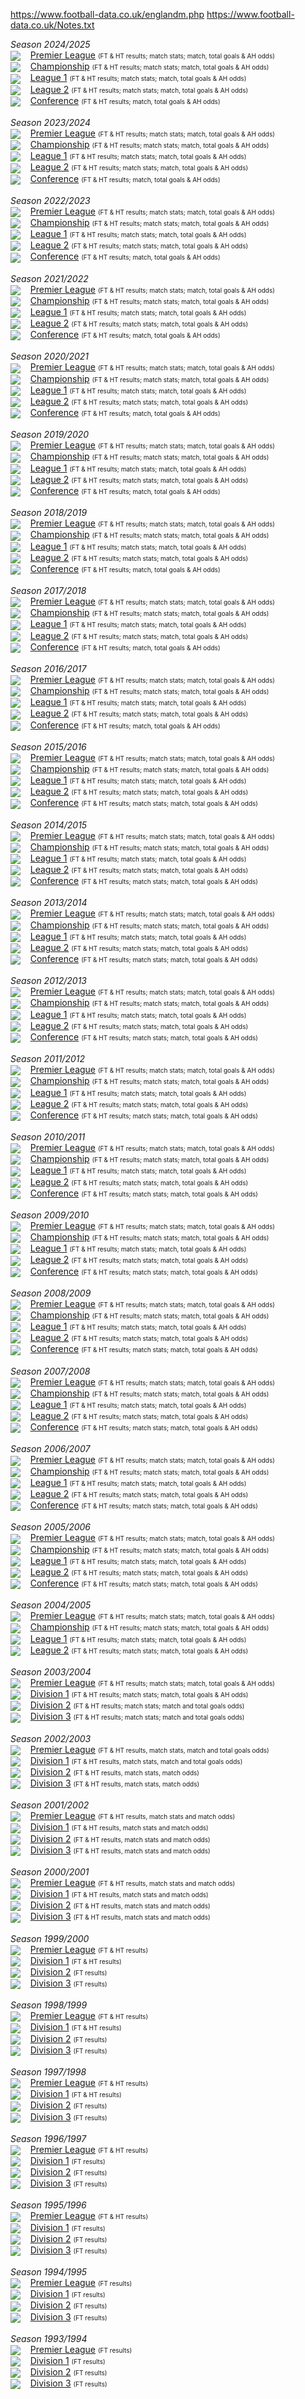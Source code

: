 https://www.football-data.co.uk/englandm.php
https://www.football-data.co.uk/Notes.txt

<i>Season 2024/2025</i>
<br>
<img src="Excel.gif" border="0" align="Absmiddle">
&nbsp;&nbsp;
<a href="mmz4281/2425/E0.csv">Premier League</a>
<font size="1">(FT &amp; HT results; match stats; match, total goals &amp; AH odds)</font>
<br>
<img src="Excel.gif" border="0" align="Absmiddle">
&nbsp;&nbsp;
<a href="mmz4281/2425/E1.csv">Championship</a>
<font size="1">(FT &amp; HT results; match stats; match, total goals &amp; AH odds)</font>
<br>
<img src="Excel.gif" border="0" align="Absmiddle">
&nbsp;&nbsp;
<a href="mmz4281/2425/E2.csv">League 1</a>
<font size="1">(FT &amp; HT results; match stats; match, total goals &amp; AH odds)</font>
<br>
<img src="Excel.gif" border="0" align="Absmiddle">
&nbsp;&nbsp;
<a href="mmz4281/2425/E3.csv">League 2</a>
<font size="1">(FT &amp; HT results; match stats; match, total goals &amp; AH odds)</font>
<br>
<img src="Excel.gif" border="0" align="Absmiddle">
&nbsp;&nbsp;
<a href="mmz4281/2425/EC.csv">Conference</a>
<font size="1">(FT &amp; HT results; match, total goals &amp; AH odds)</font>
<br>
<br>
<i>Season 2023/2024</i>
<br>
<img src="Excel.gif" border="0" align="Absmiddle">
&nbsp;&nbsp;
<a href="mmz4281/2324/E0.csv">Premier League</a>
<font size="1">(FT &amp; HT results; match stats; match, total goals &amp; AH odds)</font>
<br>
<img src="Excel.gif" border="0" align="Absmiddle">
&nbsp;&nbsp;
<a href="mmz4281/2324/E1.csv">Championship</a>
<font size="1">(FT &amp; HT results; match stats; match, total goals &amp; AH odds)</font>
<br>
<img src="Excel.gif" border="0" align="Absmiddle">
&nbsp;&nbsp;
<a href="mmz4281/2324/E2.csv">League 1</a>
<font size="1">(FT &amp; HT results; match stats; match, total goals &amp; AH odds)</font>
<br>
<img src="Excel.gif" border="0" align="Absmiddle">
&nbsp;&nbsp;
<a href="mmz4281/2324/E3.csv">League 2</a>
<font size="1">(FT &amp; HT results; match stats; match, total goals &amp; AH odds)</font>
<br>
<img src="Excel.gif" border="0" align="Absmiddle">
&nbsp;&nbsp;
<a href="mmz4281/2324/EC.csv">Conference</a>
<font size="1">(FT &amp; HT results; match, total goals &amp; AH odds)</font>
<br>
<br>
<i>Season 2022/2023</i>
<br>
<img src="Excel.gif" border="0" align="Absmiddle">
&nbsp;&nbsp;
<a href="mmz4281/2223/E0.csv">Premier League</a>
<font size="1">(FT &amp; HT results; match stats; match, total goals &amp; AH odds)</font>
<br>
<img src="Excel.gif" border="0" align="Absmiddle">
&nbsp;&nbsp;
<a href="mmz4281/2223/E1.csv">Championship</a>
<font size="1">(FT &amp; HT results; match stats; match, total goals &amp; AH odds)</font>
<br>
<img src="Excel.gif" border="0" align="Absmiddle">
&nbsp;&nbsp;
<a href="mmz4281/2223/E2.csv">League 1</a>
<font size="1">(FT &amp; HT results; match stats; match, total goals &amp; AH odds)</font>
<br>
<img src="Excel.gif" border="0" align="Absmiddle">
&nbsp;&nbsp;
<a href="mmz4281/2223/E3.csv">League 2</a>
<font size="1">(FT &amp; HT results; match stats; match, total goals &amp; AH odds)</font>
<br>
<img src="Excel.gif" border="0" align="Absmiddle">
&nbsp;&nbsp;
<a href="mmz4281/2223/EC.csv">Conference</a>
<font size="1">(FT &amp; HT results; match, total goals &amp; AH odds)</font>
<br>
<br>
<i>Season 2021/2022</i>
<br>
<img src="Excel.gif" border="0" align="Absmiddle">
&nbsp;&nbsp;
<a href="mmz4281/2122/E0.csv">Premier League</a>
<font size="1">(FT &amp; HT results; match stats; match, total goals &amp; AH odds)</font>
<br>
<img src="Excel.gif" border="0" align="Absmiddle">
&nbsp;&nbsp;
<a href="mmz4281/2122/E1.csv">Championship</a>
<font size="1">(FT &amp; HT results; match stats; match, total goals &amp; AH odds)</font>
<br>
<img src="Excel.gif" border="0" align="Absmiddle">
&nbsp;&nbsp;
<a href="mmz4281/2122/E2.csv">League 1</a>
<font size="1">(FT &amp; HT results; match stats; match, total goals &amp; AH odds)</font>
<br>
<img src="Excel.gif" border="0" align="Absmiddle">
&nbsp;&nbsp;
<a href="mmz4281/2122/E3.csv">League 2</a>
<font size="1">(FT &amp; HT results; match stats; match, total goals &amp; AH odds)</font>
<br>
<img src="Excel.gif" border="0" align="Absmiddle">
&nbsp;&nbsp;
<a href="mmz4281/2122/EC.csv">Conference</a>
<font size="1">(FT &amp; HT results; match, total goals &amp; AH odds)</font>
<br>
<br>
<i>Season 2020/2021</i>
<br>
<img src="Excel.gif" border="0" align="Absmiddle">
&nbsp;&nbsp;
<a href="mmz4281/2021/E0.csv">Premier League</a>
<font size="1">(FT &amp; HT results; match stats; match, total goals &amp; AH odds)</font>
<br>
<img src="Excel.gif" border="0" align="Absmiddle">
&nbsp;&nbsp;
<a href="mmz4281/2021/E1.csv">Championship</a>
<font size="1">(FT &amp; HT results; match stats; match, total goals &amp; AH odds)</font>
<br>
<img src="Excel.gif" border="0" align="Absmiddle">
&nbsp;&nbsp;
<a href="mmz4281/2021/E2.csv">League 1</a>
<font size="1">(FT &amp; HT results; match stats; match, total goals &amp; AH odds)</font>
<br>
<img src="Excel.gif" border="0" align="Absmiddle">
&nbsp;&nbsp;
<a href="mmz4281/2021/E3.csv">League 2</a>
<font size="1">(FT &amp; HT results; match stats; match, total goals &amp; AH odds)</font>
<br>
<img src="Excel.gif" border="0" align="Absmiddle">
&nbsp;&nbsp;
<a href="mmz4281/2021/EC.csv">Conference</a>
<font size="1">(FT &amp; HT results; match, total goals &amp; AH odds)</font>
<br>
<br>
<i>Season 2019/2020</i>
<br>
<img src="Excel.gif" border="0" align="Absmiddle">
&nbsp;&nbsp;
<a href="mmz4281/1920/E0.csv">Premier League</a>
<font size="1">(FT &amp; HT results; match stats; match, total goals &amp; AH odds)</font>
<br>
<img src="Excel.gif" border="0" align="Absmiddle">
&nbsp;&nbsp;
<a href="mmz4281/1920/E1.csv">Championship</a>
<font size="1">(FT &amp; HT results; match stats; match, total goals &amp; AH odds)</font>
<br>
<img src="Excel.gif" border="0" align="Absmiddle">
&nbsp;&nbsp;
<a href="mmz4281/1920/E2.csv">League 1</a>
<font size="1">(FT &amp; HT results; match stats; match, total goals &amp; AH odds)</font>
<br>
<img src="Excel.gif" border="0" align="Absmiddle">
&nbsp;&nbsp;
<a href="mmz4281/1920/E3.csv">League 2</a>
<font size="1">(FT &amp; HT results; match stats; match, total goals &amp; AH odds)</font>
<br>
<img src="Excel.gif" border="0" align="Absmiddle">
&nbsp;&nbsp;
<a href="mmz4281/1920/EC.csv">Conference</a>
<font size="1">(FT &amp; HT results; match, total goals &amp; AH odds)</font>
<br>
<br>
<i>Season 2018/2019</i>
<br>
<img src="Excel.gif" border="0" align="Absmiddle">
&nbsp;&nbsp;
<a href="mmz4281/1819/E0.csv">Premier League</a>
<font size="1">(FT &amp; HT results; match stats; match, total goals &amp; AH odds)</font>
<br>
<img src="Excel.gif" border="0" align="Absmiddle">
&nbsp;&nbsp;
<a href="mmz4281/1819/E1.csv">Championship</a>
<font size="1">(FT &amp; HT results; match stats; match, total goals &amp; AH odds)</font>
<br>
<img src="Excel.gif" border="0" align="Absmiddle">
&nbsp;&nbsp;
<a href="mmz4281/1819/E2.csv">League 1</a>
<font size="1">(FT &amp; HT results; match stats; match, total goals &amp; AH odds)</font>
<br>
<img src="Excel.gif" border="0" align="Absmiddle">
&nbsp;&nbsp;
<a href="mmz4281/1819/E3.csv">League 2</a>
<font size="1">(FT &amp; HT results; match stats; match, total goals &amp; AH odds)</font>
<br>
<img src="Excel.gif" border="0" align="Absmiddle">
&nbsp;&nbsp;
<a href="mmz4281/1819/EC.csv">Conference</a>
<font size="1">(FT &amp; HT results; match, total goals &amp; AH odds)</font>
<br>
<br>
<i>Season 2017/2018</i>
<br>
<img src="Excel.gif" border="0" align="Absmiddle">
&nbsp;&nbsp;
<a href="mmz4281/1718/E0.csv">Premier League</a>
<font size="1">(FT &amp; HT results; match stats; match, total goals &amp; AH odds)</font>
<br>
<img src="Excel.gif" border="0" align="Absmiddle">
&nbsp;&nbsp;
<a href="mmz4281/1718/E1.csv">Championship</a>
<font size="1">(FT &amp; HT results; match stats; match, total goals &amp; AH odds)</font>
<br>
<img src="Excel.gif" border="0" align="Absmiddle">
&nbsp;&nbsp;
<a href="mmz4281/1718/E2.csv">League 1</a>
<font size="1">(FT &amp; HT results; match stats; match, total goals &amp; AH odds)</font>
<br>
<img src="Excel.gif" border="0" align="Absmiddle">
&nbsp;&nbsp;
<a href="mmz4281/1718/E3.csv">League 2</a>
<font size="1">(FT &amp; HT results; match stats; match, total goals &amp; AH odds)</font>
<br>
<img src="Excel.gif" border="0" align="Absmiddle">
&nbsp;&nbsp;
<a href="mmz4281/1718/EC.csv">Conference</a>
<font size="1">(FT &amp; HT results; match, total goals &amp; AH odds)</font>
<br>
<br>
<i>Season 2016/2017</i>
<br>
<img src="Excel.gif" border="0" align="Absmiddle">
&nbsp;&nbsp;
<a href="mmz4281/1617/E0.csv">Premier League</a>
<font size="1">(FT &amp; HT results; match stats; match, total goals &amp; AH odds)</font>
<br>
<img src="Excel.gif" border="0" align="Absmiddle">
&nbsp;&nbsp;
<a href="mmz4281/1617/E1.csv">Championship</a>
<font size="1">(FT &amp; HT results; match stats; match, total goals &amp; AH odds)</font>
<br>
<img src="Excel.gif" border="0" align="Absmiddle">
&nbsp;&nbsp;
<a href="mmz4281/1617/E2.csv">League 1</a>
<font size="1">(FT &amp; HT results; match stats; match, total goals &amp; AH odds)</font>
<br>
<img src="Excel.gif" border="0" align="Absmiddle">
&nbsp;&nbsp;
<a href="mmz4281/1617/E3.csv">League 2</a>
<font size="1">(FT &amp; HT results; match stats; match, total goals &amp; AH odds)</font>
<br>
<img src="Excel.gif" border="0" align="Absmiddle">
&nbsp;&nbsp;
<a href="mmz4281/1617/EC.csv">Conference</a>
<font size="1">(FT &amp; HT results; match, total goals &amp; AH odds)</font>
<br>
<br>
<i>Season 2015/2016</i>
<br>
<img src="Excel.gif" border="0" align="Absmiddle">
&nbsp;&nbsp;
<a href="mmz4281/1516/E0.csv">Premier League</a>
<font size="1">(FT &amp; HT results; match stats; match, total goals &amp; AH odds)</font>
<br>
<img src="Excel.gif" border="0" align="Absmiddle">
&nbsp;&nbsp;
<a href="mmz4281/1516/E1.csv">Championship</a>
<font size="1">(FT &amp; HT results; match stats; match, total goals &amp; AH odds)</font>
<br>
<img src="Excel.gif" border="0" align="Absmiddle">
&nbsp;&nbsp;
<a href="mmz4281/1516/E2.csv">League 1</a>
<font size="1">(FT &amp; HT results; match stats; match, total goals &amp; AH odds)</font>
<br>
<img src="Excel.gif" border="0" align="Absmiddle">
&nbsp;&nbsp;
<a href="mmz4281/1516/E3.csv">League 2</a>
<font size="1">(FT &amp; HT results; match stats; match, total goals &amp; AH odds)</font>
<br>
<img src="Excel.gif" border="0" align="Absmiddle">
&nbsp;&nbsp;
<a href="mmz4281/1516/EC.csv">Conference</a>
<font size="1">(FT &amp; HT results; match stats; match, total goals &amp; AH odds)</font>
<br>
<br>
<i>Season 2014/2015</i>
<br>
<img src="Excel.gif" border="0" align="Absmiddle">
&nbsp;&nbsp;
<a href="mmz4281/1415/E0.csv">Premier League</a>
<font size="1">(FT &amp; HT results; match stats; match, total goals &amp; AH odds)</font>
<br>
<img src="Excel.gif" border="0" align="Absmiddle">
&nbsp;&nbsp;
<a href="mmz4281/1415/E1.csv">Championship</a>
<font size="1">(FT &amp; HT results; match stats; match, total goals &amp; AH odds)</font>
<br>
<img src="Excel.gif" border="0" align="Absmiddle">
&nbsp;&nbsp;
<a href="mmz4281/1415/E2.csv">League 1</a>
<font size="1">(FT &amp; HT results; match stats; match, total goals &amp; AH odds)</font>
<br>
<img src="Excel.gif" border="0" align="Absmiddle">
&nbsp;&nbsp;
<a href="mmz4281/1415/E3.csv">League 2</a>
<font size="1">(FT &amp; HT results; match stats; match, total goals &amp; AH odds)</font>
<br>
<img src="Excel.gif" border="0" align="Absmiddle">
&nbsp;&nbsp;
<a href="mmz4281/1415/EC.csv">Conference</a>
<font size="1">(FT &amp; HT results; match stats; match, total goals &amp; AH odds)</font>
<br>
<br>
<i>Season 2013/2014</i>
<br>
<img src="Excel.gif" border="0" align="Absmiddle">
&nbsp;&nbsp;
<a href="mmz4281/1314/E0.csv">Premier League</a>
<font size="1">(FT &amp; HT results; match stats; match, total goals &amp; AH odds)</font>
<br>
<img src="Excel.gif" border="0" align="Absmiddle">
&nbsp;&nbsp;
<a href="mmz4281/1314/E1.csv">Championship</a>
<font size="1">(FT &amp; HT results; match stats; match, total goals &amp; AH odds)</font>
<br>
<img src="Excel.gif" border="0" align="Absmiddle">
&nbsp;&nbsp;
<a href="mmz4281/1314/E2.csv">League 1</a>
<font size="1">(FT &amp; HT results; match stats; match, total goals &amp; AH odds)</font>
<br>
<img src="Excel.gif" border="0" align="Absmiddle">
&nbsp;&nbsp;
<a href="mmz4281/1314/E3.csv">League 2</a>
<font size="1">(FT &amp; HT results; match stats; match, total goals &amp; AH odds)</font>
<br>
<img src="Excel.gif" border="0" align="Absmiddle">
&nbsp;&nbsp;
<a href="mmz4281/1314/EC.csv">Conference</a>
<font size="1">(FT &amp; HT results; match stats; match, total goals &amp; AH odds)</font>
<br>
<br>
<i>Season 2012/2013</i>
<br>
<img src="Excel.gif" border="0" align="Absmiddle">
&nbsp;&nbsp;
<a href="mmz4281/1213/E0.csv">Premier League</a>
<font size="1">(FT &amp; HT results; match stats; match, total goals &amp; AH odds)</font>
<br>
<img src="Excel.gif" border="0" align="Absmiddle">
&nbsp;&nbsp;
<a href="mmz4281/1213/E1.csv">Championship</a>
<font size="1">(FT &amp; HT results; match stats; match, total goals &amp; AH odds)</font>
<br>
<img src="Excel.gif" border="0" align="Absmiddle">
&nbsp;&nbsp;
<a href="mmz4281/1213/E2.csv">League 1</a>
<font size="1">(FT &amp; HT results; match stats; match, total goals &amp; AH odds)</font>
<br>
<img src="Excel.gif" border="0" align="Absmiddle">
&nbsp;&nbsp;
<a href="mmz4281/1213/E3.csv">League 2</a>
<font size="1">(FT &amp; HT results; match stats; match, total goals &amp; AH odds)</font>
<br>
<img src="Excel.gif" border="0" align="Absmiddle">
&nbsp;&nbsp;
<a href="mmz4281/1213/EC.csv">Conference</a>
<font size="1">(FT &amp; HT results; match stats; match, total goals &amp; AH odds)</font>
<br>
<br>
<i>Season 2011/2012</i>
<br>
<img src="Excel.gif" border="0" align="Absmiddle">
&nbsp;&nbsp;
<a href="mmz4281/1112/E0.csv">Premier League</a>
<font size="1">(FT &amp; HT results; match stats; match, total goals &amp; AH odds)</font>
<br>
<img src="Excel.gif" border="0" align="Absmiddle">
&nbsp;&nbsp;
<a href="mmz4281/1112/E1.csv">Championship</a>
<font size="1">(FT &amp; HT results; match stats; match, total goals &amp; AH odds)</font>
<br>
<img src="Excel.gif" border="0" align="Absmiddle">
&nbsp;&nbsp;
<a href="mmz4281/1112/E2.csv">League 1</a>
<font size="1">(FT &amp; HT results; match stats; match, total goals &amp; AH odds)</font>
<br>
<img src="Excel.gif" border="0" align="Absmiddle">
&nbsp;&nbsp;
<a href="mmz4281/1112/E3.csv">League 2</a>
<font size="1">(FT &amp; HT results; match stats; match, total goals &amp; AH odds)</font>
<br>
<img src="Excel.gif" border="0" align="Absmiddle">
&nbsp;&nbsp;
<a href="mmz4281/1112/EC.csv">Conference</a>
<font size="1">(FT &amp; HT results; match stats; match, total goals &amp; AH odds)</font>
<br>
<br>
<i>Season 2010/2011</i>
<br>
<img src="Excel.gif" border="0" align="Absmiddle">
&nbsp;&nbsp;
<a href="mmz4281/1011/E0.csv">Premier League</a>
<font size="1">(FT &amp; HT results; match stats; match, total goals &amp; AH odds)</font>
<br>
<img src="Excel.gif" border="0" align="Absmiddle">
&nbsp;&nbsp;
<a href="mmz4281/1011/E1.csv">Championship</a>
<font size="1">(FT &amp; HT results; match stats; match, total goals &amp; AH odds)</font>
<br>
<img src="Excel.gif" border="0" align="Absmiddle">
&nbsp;&nbsp;
<a href="mmz4281/1011/E2.csv">League 1</a>
<font size="1">(FT &amp; HT results; match stats; match, total goals &amp; AH odds)</font>
<br>
<img src="Excel.gif" border="0" align="Absmiddle">
&nbsp;&nbsp;
<a href="mmz4281/1011/E3.csv">League 2</a>
<font size="1">(FT &amp; HT results; match stats; match, total goals &amp; AH odds)</font>
<br>
<img src="Excel.gif" border="0" align="Absmiddle">
&nbsp;&nbsp;
<a href="mmz4281/1011/EC.csv">Conference</a>
<font size="1">(FT &amp; HT results; match stats; match, total goals &amp; AH odds)</font>
<br>
<br>
<i>Season 2009/2010</i>
<br>
<img src="Excel.gif" border="0" align="Absmiddle">
&nbsp;&nbsp;
<a href="mmz4281/0910/E0.csv">Premier League</a>
<font size="1">(FT &amp; HT results; match stats; match, total goals &amp; AH odds)</font>
<br>
<img src="Excel.gif" border="0" align="Absmiddle">
&nbsp;&nbsp;
<a href="mmz4281/0910/E1.csv">Championship</a>
<font size="1">(FT &amp; HT results; match stats; match, total goals &amp; AH odds)</font>
<br>
<img src="Excel.gif" border="0" align="Absmiddle">
&nbsp;&nbsp;
<a href="mmz4281/0910/E2.csv">League 1</a>
<font size="1">(FT &amp; HT results; match stats; match, total goals &amp; AH odds)</font>
<br>
<img src="Excel.gif" border="0" align="Absmiddle">
&nbsp;&nbsp;
<a href="mmz4281/0910/E3.csv">League 2</a>
<font size="1">(FT &amp; HT results; match stats; match, total goals &amp; AH odds)</font>
<br>
<img src="Excel.gif" border="0" align="Absmiddle">
&nbsp;&nbsp;
<a href="mmz4281/0910/EC.csv">Conference</a>
<font size="1">(FT &amp; HT results; match stats; match, total goals &amp; AH odds)</font>
<br>
<br>
<i>Season 2008/2009</i>
<br>
<img src="Excel.gif" border="0" align="Absmiddle">
&nbsp;&nbsp;
<a href="mmz4281/0809/E0.csv">Premier League</a>
<font size="1">(FT &amp; HT results; match stats; match, total goals &amp; AH odds)</font>
<br>
<img src="Excel.gif" border="0" align="Absmiddle">
&nbsp;&nbsp;
<a href="mmz4281/0809/E1.csv">Championship</a>
<font size="1">(FT &amp; HT results; match stats; match, total goals &amp; AH odds)</font>
<br>
<img src="Excel.gif" border="0" align="Absmiddle">
&nbsp;&nbsp;
<a href="mmz4281/0809/E2.csv">League 1</a>
<font size="1">(FT &amp; HT results; match stats; match, total goals &amp; AH odds)</font>
<br>
<img src="Excel.gif" border="0" align="Absmiddle">
&nbsp;&nbsp;
<a href="mmz4281/0809/E3.csv">League 2</a>
<font size="1">(FT &amp; HT results; match stats; match, total goals &amp; AH odds)</font>
<br>
<img src="Excel.gif" border="0" align="Absmiddle">
&nbsp;&nbsp;
<a href="mmz4281/0809/EC.csv">Conference</a>
<font size="1">(FT &amp; HT results; match stats; match, total goals &amp; AH odds)</font>
<br>
<br>
<i>Season 2007/2008</i>
<br>
<img src="Excel.gif" border="0" align="Absmiddle">
&nbsp;&nbsp;
<a href="mmz4281/0708/E0.csv">Premier League</a>
<font size="1">(FT &amp; HT results; match stats; match, total goals &amp; AH odds)</font>
<br>
<img src="Excel.gif" border="0" align="Absmiddle">
&nbsp;&nbsp;
<a href="mmz4281/0708/E1.csv">Championship</a>
<font size="1">(FT &amp; HT results; match stats; match, total goals &amp; AH odds)</font>
<br>
<img src="Excel.gif" border="0" align="Absmiddle">
&nbsp;&nbsp;
<a href="mmz4281/0708/E2.csv">League 1</a>
<font size="1">(FT &amp; HT results; match stats; match, total goals &amp; AH odds)</font>
<br>
<img src="Excel.gif" border="0" align="Absmiddle">
&nbsp;&nbsp;
<a href="mmz4281/0708/E3.csv">League 2</a>
<font size="1">(FT &amp; HT results; match stats; match, total goals &amp; AH odds)</font>
<br>
<img src="Excel.gif" border="0" align="Absmiddle">
&nbsp;&nbsp;
<a href="mmz4281/0708/EC.csv">Conference</a>
<font size="1">(FT &amp; HT results; match stats; match, total goals &amp; AH odds)</font>
<br>
<br>
<i>Season 2006/2007</i>
<br>
<img src="Excel.gif" border="0" align="Absmiddle">
&nbsp;&nbsp;
<a href="mmz4281/0607/E0.csv">Premier League</a>
<font size="1">(FT &amp; HT results; match stats; match, total goals &amp; AH odds)</font>
<br>
<img src="Excel.gif" border="0" align="Absmiddle">
&nbsp;&nbsp;
<a href="mmz4281/0607/E1.csv">Championship</a>
<font size="1">(FT &amp; HT results; match stats; match, total goals &amp; AH odds)</font>
<br>
<img src="Excel.gif" border="0" align="Absmiddle">
&nbsp;&nbsp;
<a href="mmz4281/0607/E2.csv">League 1</a>
<font size="1">(FT &amp; HT results; match stats; match, total goals &amp; AH odds)</font>
<br>
<img src="Excel.gif" border="0" align="Absmiddle">
&nbsp;&nbsp;
<a href="mmz4281/0607/E3.csv">League 2</a>
<font size="1">(FT &amp; HT results; match stats; match, total goals &amp; AH odds)</font>
<br>
<img src="Excel.gif" border="0" align="Absmiddle">
&nbsp;&nbsp;
<a href="mmz4281/0607/EC.csv">Conference</a>
<font size="1">(FT &amp; HT results; match stats; match, total goals &amp; AH odds)</font>
<br>
<br>
<i>Season 2005/2006</i>
<br>
<img src="Excel.gif" border="0" align="Absmiddle">
&nbsp;&nbsp;
<a href="mmz4281/0506/E0.csv">Premier League</a>
<font size="1">(FT &amp; HT results; match stats; match, total goals &amp; AH odds)</font>
<br>
<img src="Excel.gif" border="0" align="Absmiddle">
&nbsp;&nbsp;
<a href="mmz4281/0506/E1.csv">Championship</a>
<font size="1">(FT &amp; HT results; match stats; match, total goals &amp; AH odds)</font>
<br>
<img src="Excel.gif" border="0" align="Absmiddle">
&nbsp;&nbsp;
<a href="mmz4281/0506/E2.csv">League 1</a>
<font size="1">(FT &amp; HT results; match stats; match, total goals &amp; AH odds)</font>
<br>
<img src="Excel.gif" border="0" align="Absmiddle">
&nbsp;&nbsp;
<a href="mmz4281/0506/E3.csv">League 2</a>
<font size="1">(FT &amp; HT results; match stats; match, total goals &amp; AH odds)</font>
<br>
<img src="Excel.gif" border="0" align="Absmiddle">
&nbsp;&nbsp;
<a href="mmz4281/0506/EC.csv">Conference</a>
<font size="1">(FT &amp; HT results; match stats; match, total goals &amp; AH odds)</font>
<br>
<br>
<i>Season 2004/2005</i>
<br>
<img src="Excel.gif" border="0" align="Absmiddle">
&nbsp;&nbsp;
<a href="mmz4281/0405/E0.csv">Premier League</a>
<font size="1">(FT &amp; HT results; match stats; match, total goals &amp; AH odds)</font>
<br>
<img src="Excel.gif" border="0" align="Absmiddle">
&nbsp;&nbsp;
<a href="mmz4281/0405/E1.csv">Championship</a>
<font size="1">(FT &amp; HT results; match stats; match, total goals &amp; AH odds)</font>
<br>
<img src="Excel.gif" border="0" align="Absmiddle">
&nbsp;&nbsp;
<a href="mmz4281/0405/E2.csv">League 1</a>
<font size="1">(FT &amp; HT results; match stats; match, total goals &amp; AH odds)</font>
<br>
<img src="Excel.gif" border="0" align="Absmiddle">
&nbsp;&nbsp;
<a href="mmz4281/0405/E3.csv">League 2</a>
<font size="1">(FT &amp; HT results; match stats; match, total goals &amp; AH odds)</font>
<br>
<br>
<i>Season 2003/2004</i>
<br>
<img src="Excel.gif" border="0" align="Absmiddle">
&nbsp;&nbsp;
<a href="mmz4281/0304/E0.csv">Premier League</a>
<font size="1">(FT &amp; HT results; match stats; match, total goals &amp; AH odds)</font>
<br>
<img src="Excel.gif" border="0" align="Absmiddle">
&nbsp;&nbsp;
<a href="mmz4281/0304/E1.csv">Division 1</a>
<font size="1">(FT &amp; HT results; match stats; match, total goals &amp; AH odds)</font>
<br>
<img src="Excel.gif" border="0" align="Absmiddle">
&nbsp;&nbsp;
<a href="mmz4281/0304/E2.csv">Division 2</a>
<font size="1">(FT &amp; HT results; match stats; match and total goals odds)</font>
<br>
<img src="Excel.gif" border="0" align="Absmiddle">
&nbsp;&nbsp;
<a href="mmz4281/0304/E3.csv">Division 3</a>
<font size="1">(FT &amp; HT results; match stats; match and total goals odds)</font>
<br>
<br>
<i>Season 2002/2003</i>
<br>
<img src="Excel.gif" border="0" align="Absmiddle">
&nbsp;&nbsp;
<a href="mmz4281/0203/E0.csv">Premier League</a>
<font size="1">(FT &amp; HT results, match stats, match and total goals odds)</font>
<br>
<img src="Excel.gif" border="0" align="Absmiddle">
&nbsp;&nbsp;
<a href="mmz4281/0203/E1.csv">Division 1</a>
<font size="1">(FT &amp; HT results, match stats, match and total goals odds)</font>
<br>
<img src="Excel.gif" border="0" align="Absmiddle">
&nbsp;&nbsp;
<a href="mmz4281/0203/E2.csv">Division 2</a>
<font size="1">(FT &amp; HT results, match stats, match odds)</font>
<br>
<img src="Excel.gif" border="0" align="Absmiddle">
&nbsp;&nbsp;
<a href="mmz4281/0203/E3.csv">Division 3</a>
<font size="1">(FT &amp; HT results, match stats, match odds)</font>
<br>
<br>
<i>Season 2001/2002</i>
<br>
<img src="Excel.gif" border="0" align="Absmiddle">
&nbsp;&nbsp;
<a href="mmz4281/0102/E0.csv">Premier League</a>
<font size="1">(FT &amp; HT results, match stats and match odds)</font>
<br>
<img src="Excel.gif" border="0" align="Absmiddle">
&nbsp;&nbsp;
<a href="mmz4281/0102/E1.csv">Division 1</a>
<font size="1">(FT &amp; HT results, match stats and match odds)</font>
<br>
<img src="Excel.gif" border="0" align="Absmiddle">
&nbsp;&nbsp;
<a href="mmz4281/0102/E2.csv">Division 2</a>
<font size="1">(FT &amp; HT results, match stats and match odds)</font>
<br>
<img src="Excel.gif" border="0" align="Absmiddle">
&nbsp;&nbsp;
<a href="mmz4281/0102/E3.csv">Division 3</a>
<font size="1">(FT &amp; HT results, match stats and match odds)</font>
<br>
<br>
<i>Season 2000/2001</i>
<br>
<img src="Excel.gif" border="0" align="Absmiddle">
&nbsp;&nbsp;
<a href="mmz4281/0001/E0.csv">Premier League</a>
<font size="1">(FT &amp; HT results, match stats and match odds)</font>
<br>
<img src="Excel.gif" border="0" align="Absmiddle">
&nbsp;&nbsp;
<a href="mmz4281/0001/E1.csv">Division 1</a>
<font size="1">(FT &amp; HT results, match stats and match odds)</font>
<br>
<img src="Excel.gif" border="0" align="Absmiddle">
&nbsp;&nbsp;
<a href="mmz4281/0001/E2.csv">Division 2</a>
<font size="1">(FT &amp; HT results, match stats and match odds)</font>
<br>
<img src="Excel.gif" border="0" align="Absmiddle">
&nbsp;&nbsp;
<a href="mmz4281/0001/E3.csv">Division 3</a>
<font size="1">(FT &amp; HT results, match stats and match odds)</font>
<br>
<br>
<i>Season 1999/2000</i>
<br>
<img src="Excel.gif" border="0" align="Absmiddle">
&nbsp;&nbsp;
<a href="mmz4281/9900/E0.csv">Premier League</a>
<font size="1">(FT &amp; HT results)</font>
<br>
<img src="Excel.gif" border="0" align="Absmiddle">
&nbsp;&nbsp;
<a href="mmz4281/9900/E1.csv">Division 1</a>
<font size="1">(FT &amp; HT results)</font>
<br>
<img src="Excel.gif" border="0" align="Absmiddle">
&nbsp;&nbsp;
<a href="mmz4281/9900/E2.csv">Division 2</a>
<font size="1">(FT results)</font>
<br>
<img src="Excel.gif" border="0" align="Absmiddle">
&nbsp;&nbsp;
<a href="mmz4281/9900/E3.csv">Division 3</a>
<font size="1">(FT results)</font>
<br>
<br>
<i>Season 1998/1999</i>
<br>
<img src="Excel.gif" border="0" align="Absmiddle">
&nbsp;&nbsp;
<a href="mmz4281/9899/E0.csv">Premier League</a>
<font size="1">(FT &amp; HT results)</font>
<br>
<img src="Excel.gif" border="0" align="Absmiddle">
&nbsp;&nbsp;
<a href="mmz4281/9899/E1.csv">Division 1</a>
<font size="1">(FT &amp; HT results)</font>
<br>
<img src="Excel.gif" border="0" align="Absmiddle">
&nbsp;&nbsp;
<a href="mmz4281/9899/E2.csv">Division 2</a>
<font size="1">(FT results)</font>
<br>
<img src="Excel.gif" border="0" align="Absmiddle">
&nbsp;&nbsp;
<a href="mmz4281/9899/E3.csv">Division 3</a>
<font size="1">(FT results)</font>
<br>
<br>
<i>Season 1997/1998</i>
<br>
<img src="Excel.gif" border="0" align="Absmiddle">
&nbsp;&nbsp;
<a href="mmz4281/9798/E0.csv">Premier League</a>
<font size="1">(FT &amp; HT results)</font>
<br>
<img src="Excel.gif" border="0" align="Absmiddle">
&nbsp;&nbsp;
<a href="mmz4281/9798/E1.csv">Division 1</a>
<font size="1">(FT &amp; HT results)</font>
<br>
<img src="Excel.gif" border="0" align="Absmiddle">
&nbsp;&nbsp;
<a href="mmz4281/9798/E2.csv">Division 2</a>
<font size="1">(FT results)</font>
<br>
<img src="Excel.gif" border="0" align="Absmiddle">
&nbsp;&nbsp;
<a href="mmz4281/9798/E3.csv">Division 3</a>
<font size="1">(FT results)</font>
<br>
<br>
<i>Season 1996/1997</i>
<br>
<img src="Excel.gif" border="0" align="Absmiddle">
&nbsp;&nbsp;
<a href="mmz4281/9697/E0.csv">Premier League</a>
<font size="1">(FT &amp; HT results)</font>
<br>
<img src="Excel.gif" border="0" align="Absmiddle">
&nbsp;&nbsp;
<a href="mmz4281/9697/E1.csv">Division 1</a>
<font size="1">(FT results)</font>
<br>
<img src="Excel.gif" border="0" align="Absmiddle">
&nbsp;&nbsp;
<a href="mmz4281/9697/E2.csv">Division 2</a>
<font size="1">(FT results)</font>
<br>
<img src="Excel.gif" border="0" align="Absmiddle">
&nbsp;&nbsp;
<a href="mmz4281/9697/E3.csv">Division 3</a>
<font size="1">(FT results)</font>
<br>
<br>
<i>Season 1995/1996</i>
<br>
<img src="Excel.gif" border="0" align="Absmiddle">
&nbsp;&nbsp;
<a href="mmz4281/9596/E0.csv">Premier League</a>
<font size="1">(FT &amp; HT results)</font>
<br>
<img src="Excel.gif" border="0" align="Absmiddle">
&nbsp;&nbsp;
<a href="mmz4281/9596/E1.csv">Division 1</a>
<font size="1">(FT results)</font>
<br>
<img src="Excel.gif" border="0" align="Absmiddle">
&nbsp;&nbsp;
<a href="mmz4281/9596/E2.csv">Division 2</a>
<font size="1">(FT results)</font>
<br>
<img src="Excel.gif" border="0" align="Absmiddle">
&nbsp;&nbsp;
<a href="mmz4281/9596/E3.csv">Division 3</a>
<font size="1">(FT results)</font>
<br>
<br>
<i>Season 1994/1995</i>
<br>
<img src="Excel.gif" border="0" align="Absmiddle">
&nbsp;&nbsp;
<a href="mmz4281/9495/E0.csv">Premier League</a>
<font size="1">(FT results)</font>
<br>
<img src="Excel.gif" border="0" align="Absmiddle">
&nbsp;&nbsp;
<a href="mmz4281/9495/E1.csv">Division 1</a>
<font size="1">(FT results)</font>
<br>
<img src="Excel.gif" border="0" align="Absmiddle">
&nbsp;&nbsp;
<a href="mmz4281/9495/E2.csv">Division 2</a>
<font size="1">(FT results)</font>
<br>
<img src="Excel.gif" border="0" align="Absmiddle">
&nbsp;&nbsp;
<a href="mmz4281/9495/E3.csv">Division 3</a>
<font size="1">(FT results)</font>
<br>
<br>
<i>Season 1993/1994</i>
<br>
<img src="Excel.gif" border="0" align="Absmiddle">
&nbsp;&nbsp;
<a href="mmz4281/9394/E0.csv">Premier League</a>
<font size="1">(FT results)</font>
<br>
<img src="Excel.gif" border="0" align="Absmiddle">
&nbsp;&nbsp;
<a href="mmz4281/9394/E1.csv">Division 1</a>
<font size="1">(FT results)</font>
<br>
<img src="Excel.gif" border="0" align="Absmiddle">
&nbsp;&nbsp;
<a href="mmz4281/9394/E2.csv">Division 2</a>
<font size="1">(FT results)</font>
<br>
<img src="Excel.gif" border="0" align="Absmiddle">
&nbsp;&nbsp;
<a href="mmz4281/9394/E3.csv">Division 3</a>
<font size="1">(FT results)</font>



